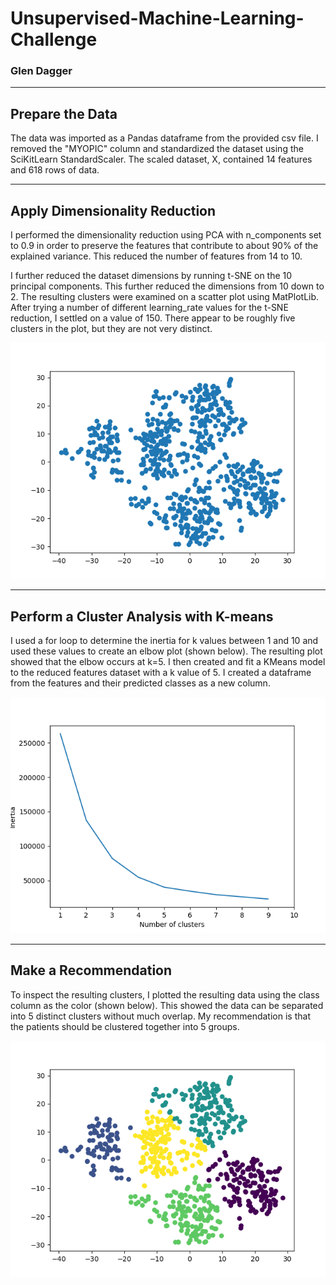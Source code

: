 # Unsupervised-Machine-Learning-Challenge

### Glen Dagger

<hr>

## Prepare the Data

The data was imported as a Pandas dataframe from the provided csv file. I removed the "MYOPIC" column and standardized the dataset using the SciKitLearn StandardScaler. The scaled dataset, X, contained 14 features and 618 rows of data.

<hr>

## Apply Dimensionality Reduction

I performed the dimensionality reduction using PCA with n_components set to 0.9 in order to preserve the features that contribute to about 90% of the explained variance. This reduced the number of features from 14 to 10.

I further reduced the dataset dimensions by running t-SNE on the 10 principal components. This further reduced the dimensions from 10 down to 2. The resulting clusters were examined on a scatter plot using MatPlotLib. After trying a number of different learning_rate values for the t-SNE reduction, I settled on a value of 150. There appear to be roughly five clusters in the plot, but they are not very distinct.

![tsne cluster plot](tsne_clusters.png)

<hr>

## Perform a Cluster Analysis with K-means

I used a for loop to determine the inertia for k values between 1 and 10 and used these values to create an elbow plot (shown below). The resulting plot showed that the elbow occurs at k=5. I then created and fit a KMeans model to the reduced features dataset with a k value of 5. I created a dataframe from the features and their predicted classes as a new column.

![elbow](elbow_curve.png)

<hr>

## Make a Recommendation

To inspect the resulting clusters, I plotted the resulting data using the class column as the color (shown below). This showed the data can be separated into 5 distinct clusters without much overlap. My recommendation is that the patients should be clustered together into 5 groups.


![cluster scatter](final_clusters.png)